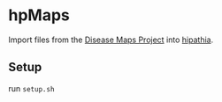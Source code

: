 # hpMaps

Import files from the [Disease Maps Project](http://disease-maps.org/) into [hipathia](https://github.com/martahidalgo/hipathia).

## Setup
run `setup.sh`
